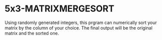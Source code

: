 # 5x3-MATRIXMERGESORT
Using randomly generated integers, this prgram can numerically sort your matrix by the column of your choice. 
The final output will be the original matrix and the sorted one.
